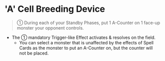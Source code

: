 # 'A' Cell Breeding Device

> ① During each of your Standby Phases, put 1 A-Counter on 1 face-up monster your opponent controls.

*   The ① mandatory Trigger-like Effect activates & resolves on the field.
    *   You can select a monster that is unaffected by the effects of Spell Cards as the monster to put an A-Counter on, but the counter will not be placed.
